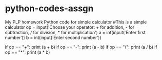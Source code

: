 # python-codes-assgn
My PLP homework
Python code for simple calculator
#This is a simple calculator
op = input('Choose your operator: + for addition, - for subtraction, / for division, * for multiplication')
a = int(input('Enter first number'))
b = int(input('Enter second number'))

if op == "+":
  print (a + b)
if op == "-":
  print (a - b)
if op == "/":
  print (a / b)
if op == "*":
  print (a * b)



